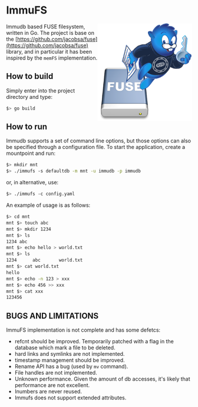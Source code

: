 # ImmuFS

<img align="right" src="icon.png" width="256px"/>

Immudb based FUSE filesystem, written in Go.
The project is base on the [https://github.com/jacobsa/fuse](https://github.com/jacobsa/fuse) library, and in particular it has been inspired by the `memFS` implementation.

## How to build

Simply enter into the project directory and type:

```bash
$> go build
```

## How to run

Immudb supports a set of command line options, but those options can also be specified through a configuration file.
To start the application, create a mountpoint and run:

```bash
$> mkdir mnt
$> ./immufs -s defaultdb -m mnt -u immudb -p immudb
```

or, in alternative, use:

```bash
$> ./immufs -c config.yaml 
```

An example of usage is as follows:

```bash
$> cd mnt
mnt $> touch abc
mnt $> mkdir 1234
mnt $> ls            
1234 abc
mnt $> echo hello > world.txt
mnt $> ls
1234      abc       world.txt
mnt $> cat world.txt 
hello
mnt $> echo -n 123 > xxx
mnt $> echo 456 >> xxx  
mnt $> cat xxx          
123456
```

## BUGS AND LIMITATIONS

ImmuFS implementation is not complete and has some defetcs:

- refcnt should be improved. Temporarily patched with a flag in the database which mark a file to be deleted.
- hard links and symlinks are not implemented.
- timestamp management should be improved.
- Rename API has a bug (used by `mv` command).
- File handles are not implemented.
- Unknown performance. Given the amount of db accesses, it's likely that performance are not excellent.
- Inumbers are never reused.
- Immufs does not support extended attributes.
